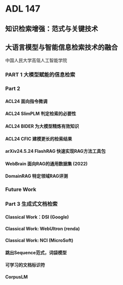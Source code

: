 # ADL 147
## 知识检索增强：范式与关键技术


## 大语言模型与智能信息检索技术的融合
中国人民大学高瓴人工智能学院

### PART 1 大模型赋能的信息检索

### Part 2

#### ACL24 面向指令微调

#### ACL24 SlimPLM 判定检索的必要性

#### ACL24 BIDER 为大模型精炼有效知识

#### ACL24 CFIC 建模更长的检索结果

#### arXiv24.5.24 FlashRAG 快速实现RAG方法工具包

#### WebBrain 面向RAG的通用数据集 (2022)

#### DomainRAG 特定领域RAG评测

### Future Work

### Part 3 生成式文档检索

#### Classical Work：DSI (Google)
#### Classical Work: WebUltron (renda)
#### Classical Work: NCI (MicroSoft)

#### 跳出Sequence范式，词袋模型

#### 可学习的文档标识符

#### CorpusLM
